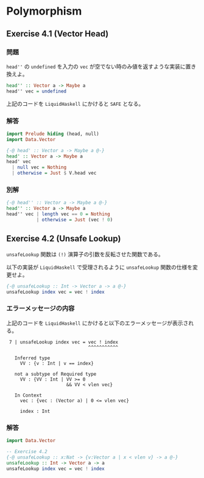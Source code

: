 # Polymorphism

## Exercise 4.1 (Vector Head)

### 問題

`head''` の `undefined` を入力の `vec` が空でない時のみ値を返すような実装に置き換えよ。

```haskell
head'' :: Vector a -> Maybe a
head'' vec = undefined
```

上記のコードを `LiquidHaskell` にかけると `SAFE` となる。

### 解答

```haskell
import Prelude hiding (head, null)
import Data.Vector

{-@ head' :: Vector a -> Maybe a @-}
head' :: Vector a -> Maybe a
head' vec
  | null vec = Nothing
  | otherwise = Just $ V.head vec
```

### 別解


```haskell
{-@ head'' :: Vector a -> Maybe a @-}
head'' :: Vector a -> Maybe a
head'' vec | length vec == 0 = Nothing
           | otherwise = Just (vec ! 0)
```

## Exercise 4.2 (Unsafe Lookup)

`unsafeLookup` 関数は `(!)` 演算子の引数を反転させた関数である。

以下の実装が `LiquidHaskell` で受理されるように `unsafeLookup` 関数の仕様を変更せよ。

```haskell
{-@ unsafeLookup :: Int -> Vector a -> a @-}
unsafeLookup index vec = vec ! index
```

### エラーメッセージの内容

上記のコードを `LiquidHaskell` にかけると以下のエラーメッセージが表示される。

```shell
 7 | unsafeLookup index vec = vec ! index
                              ^^^^^^^^^^^

   Inferred type
     VV : {v : Int | v == index}

   not a subtype of Required type
     VV : {VV : Int | VV >= 0
                      && VV < vlen vec}

   In Context
     vec : {vec : (Vector a) | 0 <= vlen vec}

     index : Int
```

### 解答

```haskell
import Data.Vector

-- Exercise 4.2
{-@ unsafeLookup :: x:Nat -> {v:Vector a | x < vlen v} -> a @-}
unsafeLookup :: Int -> Vector a -> a
unsafeLookup index vec = vec ! index
```
